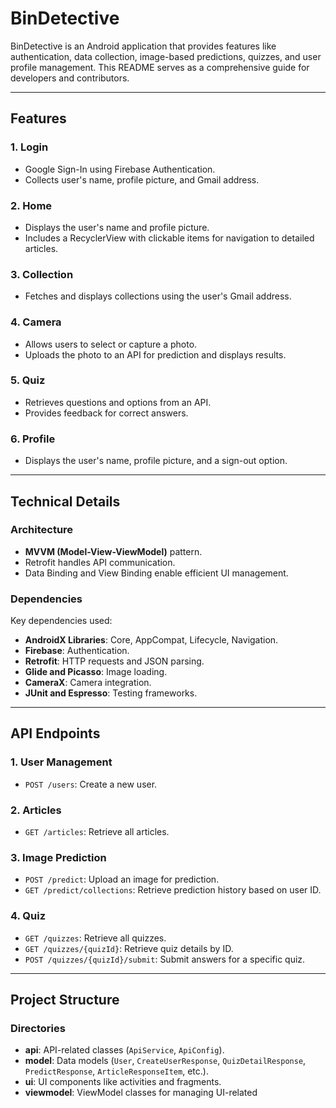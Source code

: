 # BinDetective

BinDetective is an Android application that provides features like authentication, data collection, image-based predictions, quizzes, and user profile management. This README serves as a comprehensive guide for developers and contributors.

---

## **Features**

### 1. **Login**
- Google Sign-In using Firebase Authentication.
- Collects user's name, profile picture, and Gmail address.

### 2. **Home**
- Displays the user's name and profile picture.
- Includes a RecyclerView with clickable items for navigation to detailed articles.

### 3. **Collection**
- Fetches and displays collections using the user's Gmail address.

### 4. **Camera**
- Allows users to select or capture a photo.
- Uploads the photo to an API for prediction and displays results.

### 5. **Quiz**
- Retrieves questions and options from an API.
- Provides feedback for correct answers.

### 6. **Profile**
- Displays the user's name, profile picture, and a sign-out option.

---

## **Technical Details**

### **Architecture**
- **MVVM (Model-View-ViewModel)** pattern.
- Retrofit handles API communication.
- Data Binding and View Binding enable efficient UI management.

### **Dependencies**
Key dependencies used:
- **AndroidX Libraries**: Core, AppCompat, Lifecycle, Navigation.
- **Firebase**: Authentication.
- **Retrofit**: HTTP requests and JSON parsing.
- **Glide and Picasso**: Image loading.
- **CameraX**: Camera integration.
- **JUnit and Espresso**: Testing frameworks.

---

## **API Endpoints**

### 1. **User Management**
- `POST /users`: Create a new user.

### 2. **Articles**
- `GET /articles`: Retrieve all articles.

### 3. **Image Prediction**
- `POST /predict`: Upload an image for prediction.
- `GET /predict/collections`: Retrieve prediction history based on user ID.

### 4. **Quiz**
- `GET /quizzes`: Retrieve all quizzes.
- `GET /quizzes/{quizId}`: Retrieve quiz details by ID.
- `POST /quizzes/{quizId}/submit`: Submit answers for a specific quiz.

---

## **Project Structure**

### **Directories**
- **api**: API-related classes (`ApiService`, `ApiConfig`).
- **model**: Data models (`User`, `CreateUserResponse`, `QuizDetailResponse`, `PredictResponse`, `ArticleResponseItem`, etc.).
- **ui**: UI components like activities and fragments.
- **viewmodel**: ViewModel classes for managing UI-related
